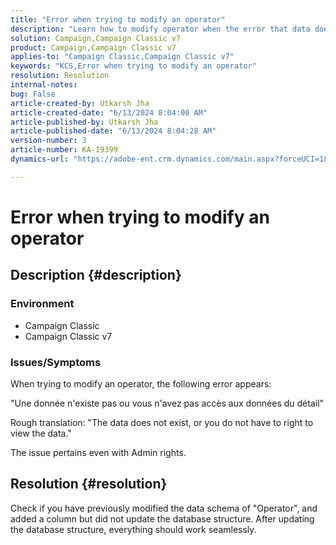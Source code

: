 ```yaml
---
title: "Error when trying to modify an operator"
description: "Learn how to modify operator when the error that data does not exist, or you do not have the right to view data appears."
solution: Campaign,Campaign Classic v7
product: Campaign,Campaign Classic v7
applies-to: "Campaign Classic,Campaign Classic v7"
keywords: "KCS,Error when trying to modify an operator"
resolution: Resolution
internal-notes: 
bug: False
article-created-by: Utkarsh Jha
article-created-date: "6/13/2024 8:04:00 AM"
article-published-by: Utkarsh Jha
article-published-date: "6/13/2024 8:04:28 AM"
version-number: 3
article-number: KA-19399
dynamics-url: "https://adobe-ent.crm.dynamics.com/main.aspx?forceUCI=1&pagetype=entityrecord&etn=knowledgearticle&id=b1304b78-5b29-ef11-840b-000d3a37eaf2"

---
```

# Error when trying to modify an operator

## Description {#description}


### <b>Environment</b>

- Campaign Classic
- Campaign Classic v7




### <b>Issues/Symptoms</b>

When trying to modify an operator, the following error appears:

"Une donnée n'existe pas ou vous n'avez pas accès aux données du détail"

Rough translation: "The data does not exist, or you do not have to right to view the data."

The issue pertains even with Admin rights.


## Resolution {#resolution}


Check if you have previously modified the data schema of "Operator", and added a column but did not update the database structure. After updating the database structure, everything should work seamlessly.

